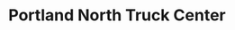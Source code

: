 ---
title: "Portland North Truck Center"
url: /falmouth/portland-north-truck-center/
shop: car repair
---